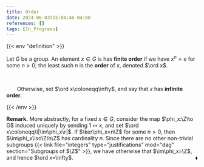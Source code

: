 ```yaml
---
title: Order
date: 2024-06-03T15:04:46-04:00
references: []
tags: [In_Progress]
---
```


{{< env "definition" >}}

Let $G$ be a group. An element $x\in G$ is has **finite order** if we have $x^n=e$ for some $n>0$; the least such $n$ is the **order** of $x$, denoted $\ord x$.

<br>

&emsp;&emsp;Otherwise, set $\ord x\coloneqq\infty$, and say that $x$ has **infinite order**.

{{< /env >}}

**Remark.** More abstractly, for a fixed $x\in G$, consider the map $\phi_x:\Z\to G$ induced uniquely by sending $1\mapsto x$, and set $\ord x\coloneqq\l|\im\phi_x\r|$. If $\ker\phi_x=n\Z$ for some $n>0$, then $\im\phi_x\iso\Z/n\Z$ has cardinality $n$. Since there are no other non-trivial subgroups {{< link file="integers" type="justifications" mod="dag" section="Subgroups of $\Z$" >}}, we have otherwise that $\im\phi_x=\Z$, and hence $\ord x=\infty$.<span style="float:right;">$\blacklozenge$</span>

